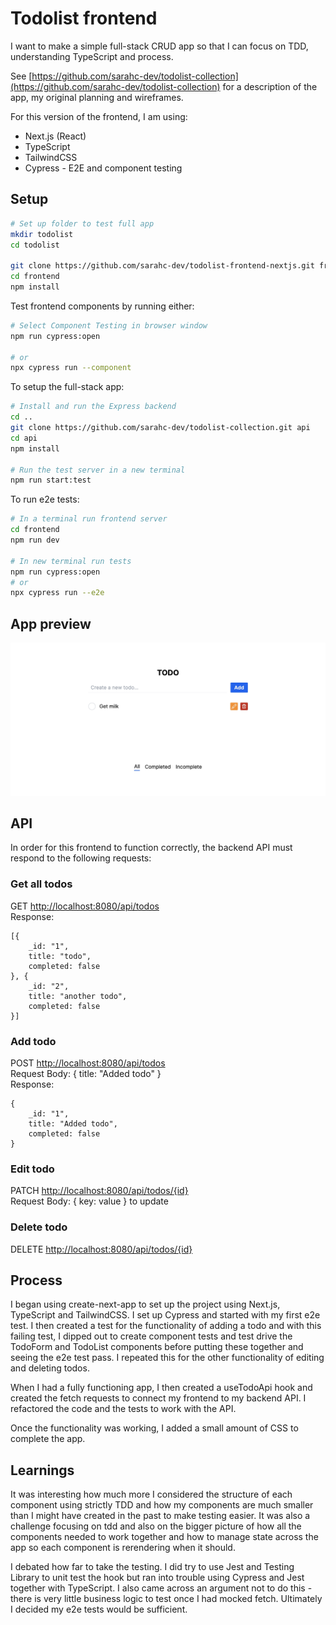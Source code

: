 # Todolist frontend

I want to make a simple full-stack CRUD app so that I can focus on TDD, understanding TypeScript and process.

See [https://github.com/sarahc-dev/todolist-collection](https://github.com/sarahc-dev/todolist-collection) for a description of the app, my original planning and wireframes.

For this version of the frontend, I am using:

- Next.js (React)
- TypeScript
- TailwindCSS
- Cypress - E2E and component testing

## Setup

```bash
# Set up folder to test full app
mkdir todolist
cd todolist

git clone https://github.com/sarahc-dev/todolist-frontend-nextjs.git frontend
cd frontend
npm install
```

Test frontend components by running either:

```bash
# Select Component Testing in browser window
npm run cypress:open

# or
npx cypress run --component
```

To setup the full-stack app:

```bash
# Install and run the Express backend
cd ..
git clone https://github.com/sarahc-dev/todolist-collection.git api
cd api
npm install

# Run the test server in a new terminal
npm run start:test
```

To run e2e tests:

```bash
# In a terminal run frontend server
cd frontend
npm run dev

# In new terminal run tests
npm run cypress:open
# or
npx cypress run --e2e
```

## App preview

![Gif of app](images/todolist.gif)

## API

In order for this frontend to function correctly, the backend API must respond to the following requests:

### Get all todos

GET [http://localhost:8080/api/todos](http://localhost:8080/api/todos)  
Response:

```plain
[{
    _id: "1",
    title: "todo",
    completed: false
}, {
    _id: "2",
    title: "another todo",
    completed: false
}]
```

### Add todo

POST [http://localhost:8080/api/todos](http://localhost:8080/api/todos)  
Request Body: { title: "Added todo" }  
Response:

```plain
{
    _id: "1",
    title: "Added todo",
    completed: false
}
```

### Edit todo

PATCH [http://localhost:8080/api/todos/{id}](http://localhost:8080/api/todos/{id})  
Request Body: { key: value } to update

### Delete todo

DELETE [http://localhost:8080/api/todos/{id}](http://localhost:8080/api/todos/{id})

## Process

I began using create-next-app to set up the project using Next.js, TypeScript and TailwindCSS. I set up Cypress and started with my first e2e test. I then created a test for the functionality of adding a todo and with this failing test, I dipped out to create component tests and test drive the TodoForm and TodoList components before putting these together and seeing the e2e test pass. I repeated this for the other functionality of editing and deleting todos.

When I had a fully functioning app, I then created a useTodoApi hook and created the fetch requests to connect my frontend to my backend API. I refactored the code and the tests to work with the API.

Once the functionality was working, I added a small amount of CSS to complete the app.

## Learnings

It was interesting how much more I considered the structure of each component using strictly TDD and how my components are much smaller than I might have created in the past to make testing easier. It was also a challenge focusing on tdd and also on the bigger picture of how all the components needed to work together and how to manage state across the app so each component is rerendering when it should.

I debated how far to take the testing. I did try to use Jest and Testing Library to unit test the hook but ran into trouble using Cypress and Jest together with TypeScript. I also came across an argument not to do this - there is very little business logic to test once I had mocked fetch. Ultimately I decided my e2e tests would be sufficient.
